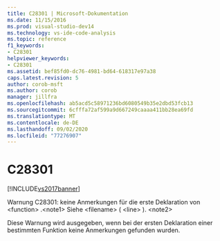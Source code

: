 ```yaml
---
title: C28301 | Microsoft-Dokumentation
ms.date: 11/15/2016
ms.prod: visual-studio-dev14
ms.technology: vs-ide-code-analysis
ms.topic: reference
f1_keywords:
- C28301
helpviewer_keywords:
- C28301
ms.assetid: bef85fd0-dc76-4981-bd64-618317e97a38
caps.latest.revision: 5
author: corob-msft
ms.author: corob
manager: jillfra
ms.openlocfilehash: ab5acd5c58971236bd6080549b35e2dbd53fcb13
ms.sourcegitcommit: 6cfffa72af599a9d667249caaaa411bb28ea69fd
ms.translationtype: MT
ms.contentlocale: de-DE
ms.lasthandoff: 09/02/2020
ms.locfileid: "77276907"
---
```

# <a name="c28301"></a>C28301
[!INCLUDE[vs2017banner](../includes/vs2017banner.md)]

Warnung C28301: keine Anmerkungen für die erste Deklaration von \<function> .\<note1> Siehe \<filename> ( \<line> ). \<note2>  
  
 Diese Warnung wird ausgegeben, wenn bei der ersten Deklaration einer bestimmten Funktion keine Anmerkungen gefunden wurden.
